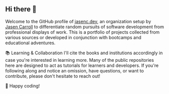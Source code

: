 ## Hi there 👋

Welcome to the GitHub profile of [jasenc.dev](https://jasenc.dev/), an organization setup by [Jasen Carroll](https://github.com/jasencarroll) to differentiate random pursuits of software development from professional displays of work. This is a portfolio of projects collected from various sources or developed in conjunction with bootcamps and educational adventures. 

📚 Learning & Collaboration
I'll cite the books and institutions accordingly in case you're interested in learning more. Many of the public repositories here are designed to act as tutorials for learners and developers. If you're following along and notice an omission, have questions, or want to contribute, please don't hesitate to reach out!

🚀 Happy coding!

<!--

**Here are some ideas to get you started:**

🙋‍♀️ A short introduction - what is your organization all about?
🌈 Contribution guidelines - how can the community get involved?
👩‍💻 Useful resources - where can the community find your docs? Is there anything else the community should know?
🍿 Fun facts - what does your team eat for breakfast?
🧙 Remember, you can do mighty things with the power of [Markdown](https://docs.github.com/github/writing-on-github/getting-started-with-writing-and-formatting-on-github/basic-writing-and-formatting-syntax)
-->
